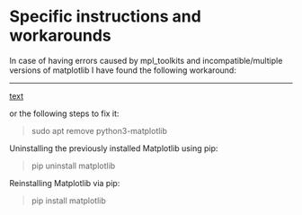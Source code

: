 # Specific instructions and workarounds

In case of having errors caused by mpl_toolkits and incompatible/multiple versions of matplotlib I have found the following workaround:

---
[text](https://github.com/matplotlib/matplotlib/issues/26827)

or the following steps to fix it:

> sudo apt remove python3-matplotlib

Uninstalling the previously installed Matplotlib using pip:

> pip uninstall matplotlib

Reinstalling Matplotlib via pip:

> pip install matplotlib